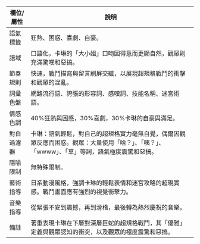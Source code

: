 | 欄位/屬性 | 說明 |
|---|---|
| 語氣標籤 | 狂熱、困惑、喜劇、自豪。 |
| 語域 | 口語化，卡琳的「大小姐」口吻因得意而更顯自然，觀眾則充滿驚嘆和惡搞。 |
| 節奏規則 | 快速，戰鬥描寫與留言刷屏交織，以展現超規格戰鬥的衝擊和觀眾的混亂。 |
| 詞彙色盤 | 網路流行語、誇張的形容詞、感嘆詞、技能名稱、迷宮術語。 |
| 情感色調 | 40%狂熱與困惑，30%喜劇，30%卡琳的自豪與滿足。 |
| 對白過濾器 | 卡琳：語氣輕鬆，對自己的超規格實力毫無自覺，偶爾因觀眾反應而困惑。觀眾：大量使用「啥？」、「咦？」、「wwww」、「草」等詞，語氣極度震驚和惡搞。 |
| 隱喻限制 | 無特殊限制。 |
| 藝術指導 | 日系動漫風格，強調卡琳的輕鬆表情和迷宮攻略的超現實感。戰鬥畫面應有強烈的視覺衝擊力。 |
| 音樂指導 | 從緊張不安到震撼，再到滑稽，最後轉為熱烈慶祝的音樂。 |
| 備註 | 著重表現卡琳在下層對深層巨蛇的超規格戰鬥，其「優雅」定義與觀眾認知的衝突，以及觀眾的極度震驚和惡搞。 |
